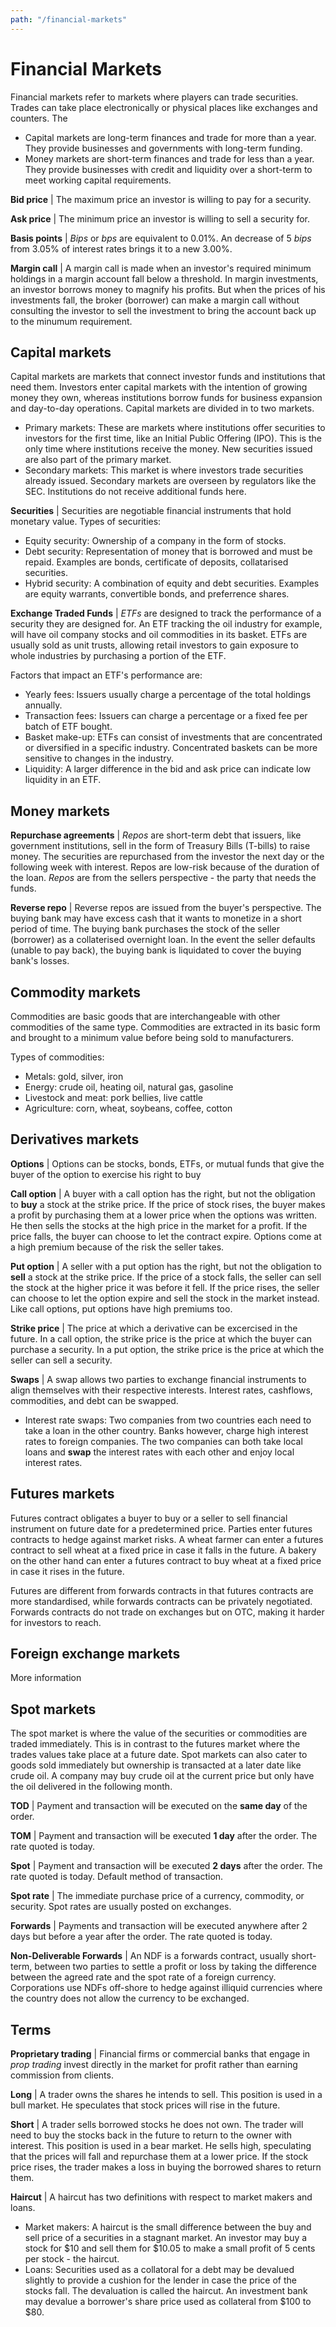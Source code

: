 ```yaml
---
path: "/financial-markets"
---
```


# Financial Markets
Financial markets refer to markets where players can trade securities. Trades can take place electronically or physical places like exchanges and counters. The
- Capital markets are long-term finances and trade for more than a year. They provide businesses and governments with long-term funding.
- Money markets are short-term finances and trade for less than a year. They provide businesses with credit and liquidity over a short-term to meet working capital requirements.

**Bid price** | The maximum price an investor is willing to pay for a security.

**Ask price** | The minimum price an investor is willing  to sell a security for.

**Basis points** | _Bips_ or _bps_ are equivalent to 0.01%. An decrease of 5 _bips_ from 3.05% of interest rates brings it to a new 3.00%.

**Margin call** | A margin call is made when an investor's required minimum holdings in a margin account fall below a threshold. In margin investments, an investor borrows money to magnify his profits. But when the prices of his investments fall, the broker (borrower) can make a margin call without consulting the investor to sell the investment to bring the account back up to the minumum requirement.

## Capital markets

Capital markets are markets that connect investor funds and institutions that need them. Investors enter capital markets with the intention of growing money they own, whereas institutions borrow funds for business expansion and day-to-day operations. Capital markets are divided in to two markets. 

- Primary markets: These are markets where institutions offer securities to investors for the first time, like an Initial Public Offering (IPO). This is the only time where institutions receive the money. New securities issued are also part of the primary market.
- Secondary markets: This market is where investors trade securities already issued. Secondary markets are overseen by regulators like the SEC. Institutions do not receive additional funds here.

**Securities** | Securities are negotiable financial instruments that hold monetary value. Types of securities:
- Equity security: Ownership of a company in the form of stocks.
- Debt security: Representation of money that is borrowed and must be repaid. Examples are bonds, certificate of deposits, collatarised securities.
- Hybrid security: A combination of equity and debt securities. Examples are equity warrants, convertible bonds, and preferrence shares.

**Exchange Traded Funds** | _ETFs_ are designed to track the performance of a security they are designed for. An ETF tracking the oil industry for example, will have oil company stocks and oil commodities in its basket. ETFs are usually sold as unit trusts, allowing retail investors to gain exposure to whole industries by purchasing a portion of the ETF.

Factors that impact an ETF's performance are:
- Yearly fees: Issuers usually charge a percentage of the total holdings annually.
- Transaction fees: Issuers can charge a percentage or a fixed fee per batch of ETF bought.
- Basket make-up: ETFs can consist of investments that are concentrated or diversified in a specific industry. Concentrated baskets can be more sensitive to changes in the industry.
- Liquidity: A larger difference in the bid and ask price can indicate low liquidity in an ETF.

## Money markets
**Repurchase agreements** | _Repos_ are short-term debt that issuers, like government institutions, sell in the form of Treasury Bills (T-bills) to raise money. The securities are repurchased from the investor the next day or the following week with interest. Repos are low-risk because of the duration of the loan. _Repos_ are from the sellers perspective - the party that needs the funds.

**Reverse repo** | Reverse repos are issued from the buyer's perspective. The buying bank may have excess cash that it wants to monetize in a short period of time. The buying bank purchases the stock of the seller (borrower) as a collaterised overnight loan. In the event the seller defaults (unable to pay back), the buying bank is liquidated to cover the buying bank's losses. 

## Commodity markets

Commodities are basic goods that are interchangeable with other commodities of the same type. Commodities are extracted in its basic form and brought to a minimum value before being sold to manufacturers. 

Types of commodities:
- Metals: gold, silver, iron
- Energy: crude oil, heating oil, natural gas, gasoline
- Livestock and meat: pork bellies, live cattle
- Agriculture: corn, wheat, soybeans, coffee, cotton

## Derivatives markets

**Options** | Options can be stocks, bonds, ETFs, or mutual funds that give the buyer of the option to exercise his right to buy 

**Call option** | A buyer with a call option has the right, but not the obligation to **buy** a stock at the strike price. If the price of stock rises, the buyer makes a profit by purchasing them at a lower price when the options was written. He then sells the stocks at the high price in the market for a profit. If the price falls, the buyer can choose to let the contract expire. Options come at a high premium because of the risk the seller takes.

**Put option** | A seller with a put option has the right, but not the obligation to **sell** a stock at the strike price. If the price of a stock falls, the seller can sell the stock at the higher price it was before it fell. If the price rises, the seller can choose to let the option expire and sell the stock in the market instead. Like call options, put options have high premiums too. 

**Strike price** | The price at which a derivative can be excercised in the future. In a call option, the strike price is the price at which the buyer can purchase a security. In a put option, the strike price is the price at which the seller can sell a security.

**Swaps** | A swap allows two parties to exchange financial instruments to align themselves with their respective interests. Interest rates, cashflows, commodities, and debt can be swapped.

- Interest rate swaps: Two companies from two countries each need to take a loan in the other country. Banks however, charge high interest rates to foreign companies. The two companies can both take local loans and **swap** the interest rates with each other and enjoy local interest rates.

## Futures markets

Futures contract obligates a buyer to buy or a seller to sell financial instrument on future date for a predetermined price. Parties enter futures contracts to hedge against market risks. A wheat farmer can enter a futures contract to sell wheat at a fixed price in case it falls in the future. A bakery on the other hand can enter a futures contract to buy wheat at a fixed price in case it rises in the future.

Futures are different from forwards contracts in that futures contracts are more standardised, while forwards contracts can be privately negotiated. Forwards contracts do not trade on exchanges but on OTC, making it harder for investors to reach.

## Foreign exchange markets
More information

## Spot markets
The spot market is where the value of the securities or commodities are traded immediately. This is in contrast to the futures market where the trades values take place at a future date. Spot markets can also cater to goods sold immediately but ownership is transacted at a later date like crude oil. A company may buy crude oil at the current price but only have the oil delivered in the following month.

**TOD** | Payment and transaction will be executed on the **same day** of the order.

**TOM** | Payment and transaction will be executed **1 day** after the order. The rate quoted is today.

**Spot** | Payment and transaction will be executed **2 days** after the order. The rate quoted is today. Default method of transaction.

**Spot rate** | The immediate purchase price of a currency, commodity, or security. Spot rates are usually posted on exchanges. 

**Forwards** | Payments and transaction will be executed anywhere after 2 days but before a year after the order. The rate quoted is today.

**Non-Deliverable Forwards** | An NDF is a forwards contract, usually short-term, between two parties to settle a profit or loss by taking the difference between the agreed rate and the spot rate of a foreign currency. Corporations use NDFs off-shore to hedge against illiquid currencies where the country does not allow the currency to be exchanged.

## Terms
**Proprietary trading** | Financial firms or commercial banks that engage in _prop trading_ invest directly in the market for profit rather than earning commission from clients.

**Long** | A trader owns the shares he intends to sell. This position is used in a bull market. He speculates that stock prices will rise in the future.

**Short** | A trader sells borrowed stocks he does not own. The trader will need to buy the stocks back in the future to return to the owner with interest. This position is used in a bear market. He sells high, speculating that the prices will fall and repurchase them at a lower price. If the stock price rises, the trader makes a loss in buying the borrowed shares to return them.

**Haircut** | A haircut has two definitions with respect to market makers and loans.
- Market makers: A haircut is the small difference between the buy and sell price of a securities in a stagnant market. An investor may buy a stock for $10 and sell them for $10.05 to make a small profit of 5 cents per stock - the haircut.
- Loans: Securities used as a collatoral for a debt may be devalued slightly to provide a cushion for the lender in case the price of the stocks fall. The devaluation is called the haircut. An investment bank may devalue a borrower's share price used as collateral from $100 to $80.
